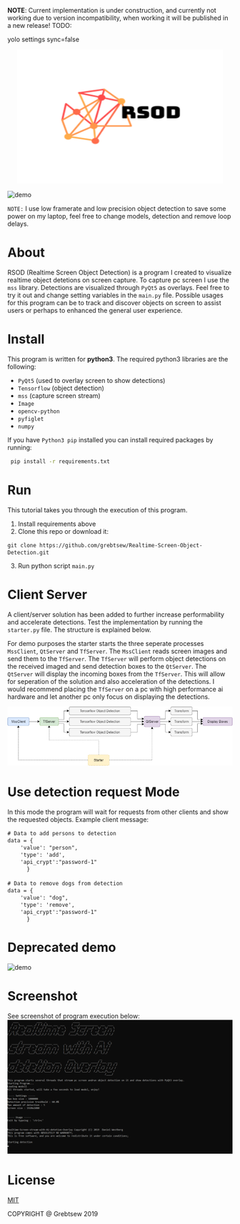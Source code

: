 **NOTE**: Current implementation is under construction, and currently not working due to version incompatibility, when working it will be published in a new release! TODO:

yolo settings sync=false

<p align="center">
  <img width="460" height="300" src="docs/logo.png">
</p>

![demo](docs/demo2.gif)

`NOTE:` I use low framerate and low precision object detection to save some
power on my laptop, feel free to change models, detection and remove loop delays.

# About
RSOD (Realtime Screen Object Detection) is a program I created to visualize
realtime object detetions on screen capture. To capture pc screen I use the `mss`
library. Detections are visualized through `PyQt5` as overlays. Feel free to try it out
and change setting variables in the `main.py` file. Possible usages for this program can
be to track and discover objects on screen to assist users or perhaps to enhanced
the general user experience.

# Install
This program is written for **python3**. The required python3 libraries are the following:

* `PyQt5` (used to overlay screen to show detections)
* `Tensorflow` (object detection)
* `mss` (capture screen stream)
* `Image`
* `opencv-python`
* `pyfiglet`
* `numpy`

If you have `Python3 pip` installed you can install required packages by running:

```bash
 pip install -r requirements.txt
```

# Run
This tutorial takes you through the execution of this program.

1. Install requirements above
2. Clone this repo or download it:
```git
git clone https://github.com/grebtsew/Realtime-Screen-Object-Detection.git
```
3. Run python script `main.py`

# Client Server
A client/server solution has been added to further increase performability and accelerate detections.
Test the implementation by running the `starter.py` file. The structure is explained below.


For demo purposes the starter starts the three seperate processes `MssClient`, `QtServer` and `TfServer`.
The `MssClient` reads screen images and send them to the `TfServer`. The `TfServer` will perform
object detections on the received imaged and send detection boxes to the `QtServer`. The `QtServer`
will display the incoming boxes from the `TfServer`. This will allow for seperation of the solution
and also acceleration of the detections. I would recommend placing the `TfServer` on a pc with high performance
ai hardware and let another pc only focus on displaying the detections.

![demo](docs/client_server.png)

# Use detection request Mode
In this mode the program will wait for requests from other clients and show the requested objects.
Example client message:
```
# Data to add persons to detection
data = {
    'value': "person",
    'type': 'add',
    'api_crypt':"password-1"
      }

# Data to remove dogs from detection
data = {
    'value': "dog",
    'type': 'remove',
    'api_crypt':"password-1"
      }
```
# Deprecated demo
![demo](docs/demo1.gif)


# Screenshot
See screenshot of program execution below:
![screenshot](docs/screenshot.png)

# License
[MIT](LICENSE)


COPYRIGHT @ Grebtsew 2019
